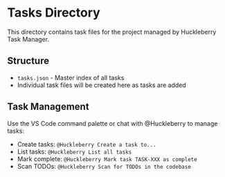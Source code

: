 # Tasks Directory

This directory contains task files for the project managed by Huckleberry Task Manager.

## Structure

- `tasks.json` - Master index of all tasks
- Individual task files will be created here as tasks are added

## Task Management

Use the VS Code command palette or chat with @Huckleberry to manage tasks:

- Create tasks: `@Huckleberry Create a task to...`
- List tasks: `@Huckleberry List all tasks`
- Mark complete: `@Huckleberry Mark task TASK-XXX as complete`
- Scan TODOs: `@Huckleberry Scan for TODOs in the codebase`
